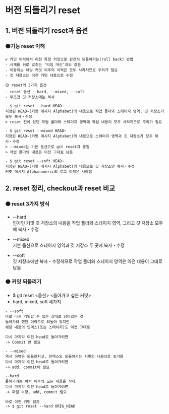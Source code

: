 # 버전 되돌리기 reset
## 1. 버전 되돌리기 reset과 옵션

### 🟠기능 reset 이해
```
✔️ 커밋 이력에서 이전 특정 커밋으로 완전히 되돌아가는(roll back) 방법
- 시계를 뒤로 맞추는 ‘타임 머신’과도 같음
- 이동되는 해당 커밋 이후의 이력은 모두 사라지므로 주의가 필요
- 깃 저장소는 이전 커밋 내용으로 수정
```
```
🟡 reset의 3가지 옵션
- reset 옵션 --hard, --mixed, --soft
- 무조건 깃 저장소에는 복사

- $ git reset --hard HEAD~
지정된 HEAD~(커밋 메시지 Alphabet)의 내용으로 작업 폴더와 스테이지 영역, 깃 저장소가 모두 복사・수정
> reset 전에 있던 작업 폴더와 스테이지 영역에 작업 내용이 모두 사라지므로 주의가 필요

- $ git reset --mixed HEAD~
지정된 HEAD~(커밋 메시지 Alphabet)의 내용으로 스테이지 영역과 깃 저장소가 모두 복사・수정
> --mixed는 기본 옵션으로 git reset과 동일
> 작업 폴더의 내용은 이전 그대로 남음

- $ git reset --soft HEAD~
지정된 HEAD~(커밋 메시지 Alphabet)의 내용으로 깃 저장소만 복사・수정
커밋 메시지 Alphanumeric의 로그 이력은 사라짐
```

## 2. reset 정리, checkout과 reset 비교

### 🟠 reset 3가지 방식
- --hard <br>
인자인 커밋 깃 저장소의 내용을 작업 폴더와 스테이지 영역, 그리고 깃 저장소 모두에 복사・수정

- --mixed <br>
기본 옵션으로 스테이지 영역과 깃 저장소 두 곳에 복사・수정

- --soft <br>
깃 저장소에만 복사・수정하므로 작업 폴더와 스테이지 영역은 이전 내용이 그대로 남음

### 🟠 커밋 되돌리기
- $ git reset <옵션> <돌아가고 싶은 커밋> 
- hard, mixed, soft 세가지
```
- --soft
바로 다시 커밋할 수 있는 상태로 남아있는 것
돌아가려 했던 이력으로 되돌아 갔지만
해당 내용의 인덱스(또는 스테이지)도 이전 그대로

다시 마지막 이전 head로 돌아가려면
-> Commit 만 필요

- --mixed
역시 이력은 되돌려지고, 인덱스도 되돌아가는 커밋의 내용으로 초기화
다시 마지막 이전 head로 돌아가려면
-> add, commit이 필요

--hard
돌아가려는 이력 이후의 모든 내용을 삭제
다시 마지막 이전 head로 돌아가려면
-> 파일 수정, add, commit 필요

바로 이전 커밋 참조
-> $ git reset --hard ORIG_HEAD

```
